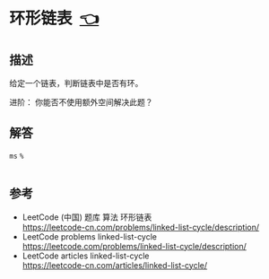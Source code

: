 # <a id="linkedListCycle"></a>环形链表&nbsp;&nbsp;[:point_left:][readme.problemSet.algorithm.linkedListCycle] #

## 描述 ##

给定一个链表，判断链表中是否有环。

进阶：
你能否不使用额外空间解决此题？

## 解答 ##

`ms` `%`

```javascript

```

## 参考 ##

* LeetCode (中国) 题库 算法 环形链表  
  <https://leetcode-cn.com/problems/linked-list-cycle/description/>
* LeetCode problems linked-list-cycle  
  <https://leetcode.com/problems/linked-list-cycle/description/>
* LeetCode articles linked-list-cycle  
  <https://leetcode-cn.com/articles/linked-list-cycle/>

<!-- 链接 开始 -->
[readme.problemSet.algorithm.linkedListCycle]: ../../README.md#problemSet.algorithm.linkedListCycle "README"
<!-- 链接 结束 -->
